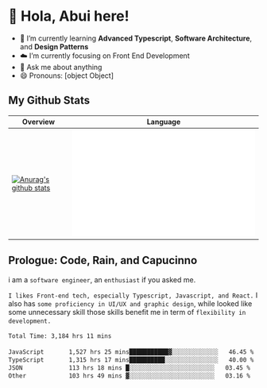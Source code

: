 # 👋 Hola, Abui here!

- 🌱 I’m currently learning **Advanced Typescript**, **Software Architecture**, and **Design Patterns**
- ☁️ I’m currently focusing on Front End Development
- 💬 Ask me about anything
- 😄 Pronouns: [object Object]

## My Github Stats

| Overview | Language |
| --- | --- |
|[![Anurag's github stats](https://github-readme-stats.vercel.app/api?username=abui-am&count_private=true)](https://github.com/anuraghazra/github-readme-stats)|![Language](https://raw.githubusercontent.com/abui-am/stats/c6455f656dfce7acd3951e5ec5b25d72af0b2ee3/generated/languages.svg)|

## Prologue: Code, Rain, and Capucinno
i am a `software engineer`, an `enthusiast` if you asked me. 

`I likes Front-end tech, especially Typescript, Javascript, and React.` I also has `some proficiency in UI/UX and graphic design`, while looked like some unnecessary skill those skills benefit me in term of `flexibility in development.`


<!--START_SECTION:waka-->

```text
Total Time: 3,184 hrs 11 mins

JavaScript       1,527 hrs 25 mins███████████▓░░░░░░░░░░░░░   46.45 %
TypeScript       1,315 hrs 17 mins██████████░░░░░░░░░░░░░░░   40.00 %
JSON             113 hrs 18 mins █░░░░░░░░░░░░░░░░░░░░░░░░   03.45 %
Other            103 hrs 49 mins ▓░░░░░░░░░░░░░░░░░░░░░░░░   03.16 %
```

<!--END_SECTION:waka-->

